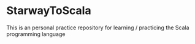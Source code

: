 # StarwayToScala
This is an personal practice repository for learning / practicing the Scala programming language
